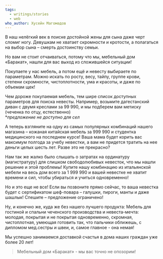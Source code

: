 ```yaml
---
tags:
  - writings/stories
  - web
who_author: Хусейн Магомадов
---
```

В наш нелёгкий век в поиске достойной жены для сына даже черт сломиг ногу. Девушкам не хватает скромности и кротости, а полагаться на выбор сына – смерть достоинству семьи.

Но вам не стоит отчаиваться, потому что мы, мебельный дом «Баракат», нашли для вас выход из сложившейся ситуации!

Покупаете у нас мебель, а потом ещё и невесту выбираете по параметрам. Можно искать по росту, весу, тайпу, группе крови, степени скромности, чистоплотности, ума и красоты, и даже по объемам щек!

Чем дороже покупаемая мебель, тем шире список доступных параметров для поиска невесты. Например, возьмите дагестанский диван с двумя креслами за 99 990, и мы подберем вам метиску (чеченка по отцу, естественно)  
\**предложение не доступно для сел*

А теперь взгляните на одну из самых популярных комбинаций нашего магазина – кожаная китайская мебель за 999 990 и студентка медицинского на последнем курсе! Ваша мама будет корить вас максимум полгода за учебу невестки, а вам не придется тратить на нее деньги целых шесть лет. Разве это не прекрасно?

Нам так же жалко было слышать о затратах на ординатуру (магистратуру) для слишком свободолюбивых невесток, что мы нашли решение и этой проблемы! Купите нашу комбинацию из итальянской мебели на весь дом всего за 1 999 990 и вашей невестке не хватит времени и сил, чтобы убираться и учиться одновременно!

Но и это еще не все! Если вы позвоните прямо сейчас, то ваша невестка будет с сертификатом шеф-повара – галушки, пироги, манты и даже шашлык! Спешите – предложение ограничено!

Ну, и конечно же, куда же без нашего лучшего продукта:
Мебель для гостиной и спальни чеченского производства и невеста-мечта: молодая, покрытая и не покрытая одновременно, скромная, чистоплотная, умеющая готовить так, что пальчики оближешь, с дипломом мед.сестры и швеи, и, самое главное - она немая!

Мы успешно занимаемся доставкой счастья в дома наших граждан уже более 20 лет!

> Мебельный дом «Баракат» - мы вас точно не опозорим!